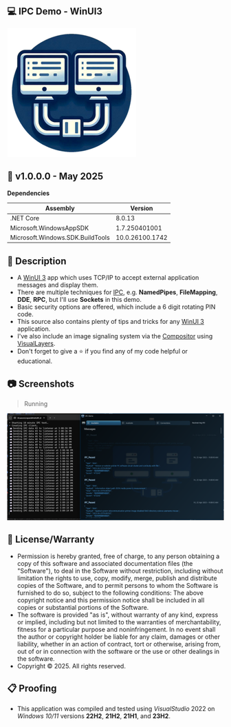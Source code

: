 ## 💻 IPC Demo - WinUI3

![Icon](Server/Assets/AppIcon.png)

## 📝 v1.0.0.0 - May 2025

**Dependencies**

| Assembly | Version |
| ---- | ---- |
| .NET Core | 8.0.13 |
| Microsoft.WindowsAppSDK | 1.7.250401001 |
| Microsoft.Windows.SDK.BuildTools | 10.0.26100.1742 |

## 📰 Description
- A [WinUI 3](https://learn.microsoft.com/en-us/windows/apps/winui/winui3/) app which uses TCP/IP to accept external application messages and display them.
- There are multiple techniques for [IPC](https://learn.microsoft.com/en-us/windows/win32/ipc/interprocess-communications), e.g. **NamedPipes**, **FileMapping**, **DDE**, **RPC**, but I'll use **Sockets** in this demo.
- Basic security options are offered, which include a 6 digit rotating PIN code.
- This source also contains plenty of tips and tricks for any [WinUI 3](https://learn.microsoft.com/en-us/windows/apps/winui/winui3/) application.
- I've also include an image signaling system via the [Compositor](https://learn.microsoft.com/en-us/windows/windows-app-sdk/api/winrt/microsoft.ui.composition.compositor?view=windows-app-sdk-1.7) using [VisualLayers](https://learn.microsoft.com/en-us/windows/windows-app-sdk/api/winrt/microsoft.ui.composition.visual?view=windows-app-sdk-1.7).
- Don't forget to give a ⭐ if you find any of my code helpful or educational.
 
## 📷 Screenshots

> Running

![Active](Server/Assets/Screenshot1.png)

## 🧾 License/Warranty
* Permission is hereby granted, free of charge, to any person obtaining a copy of this software and associated documentation files (the "Software"), to deal in the Software without restriction, including without limitation the rights to use, copy, modify, merge, publish and distribute copies of the Software, and to permit persons to whom the Software is furnished to do so, subject to the following conditions: The above copyright notice and this permission notice shall be included in all copies or substantial portions of the Software.
* The software is provided "as is", without warranty of any kind, express or implied, including but not limited to the warranties of merchantability, fitness for a particular purpose and noninfringement. In no event shall the author or copyright holder be liable for any claim, damages or other liability, whether in an action of contract, tort or otherwise, arising from, out of or in connection with the software or the use or other dealings in the software.
* Copyright © 2025. All rights reserved.

## 📋 Proofing
* This application was compiled and tested using *VisualStudio* 2022 on *Windows 10/11* versions **22H2**, **21H2**, **21H1**, and **23H2**.

